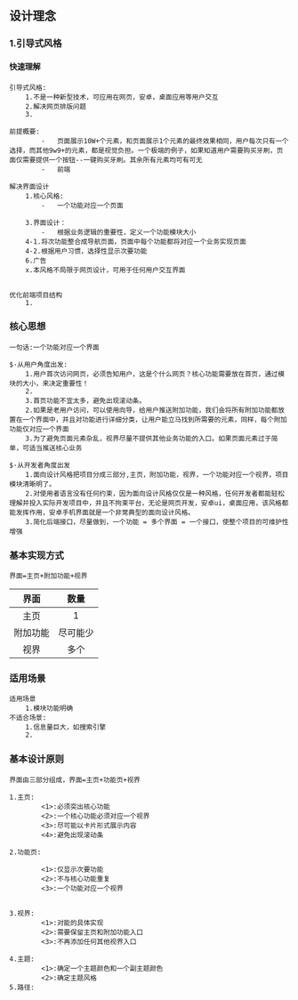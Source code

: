 ## 设计理念

### 1.引导式风格

#### 快速理解

```
引导式风格:
	1.不是一种新型技术，可应用在网页，安卓，桌面应用等用户交互
	2.解决网页排版问题
	3.
```





```
前提概要:
    	-	页面展示10W+个元素，和页面展示1个元素的最终效果相同，用户每次只有一个选择，而其他9w9+的元素，都是视觉负担。一个极端的例子，如果知道用户需要购买牙刷，页面仅需要提供一个按钮--一键购买牙刷。其余所有元素均可有可无
    	-	前端

解决界面设计
  	1.核心风格:
  		-	一个功能对应一个页面

    3.界面设计：
    	-	根据业务逻辑的重要性，定义一个功能模块大小
    4-1.将次功能整合成导航页面，页面中每个功能都将对应一个业务实现页面
    4-2.根据用户习惯，选择性显示次要功能
    6.广告
    x.本风格不局限于网页设计，可用于任何用户交互界面
    
    
优化前端项目结构
	1.
```

### 核心思想

```
一句话:一个功能对应一个界面

$·从用户角度出发:
	1.用户首次访问网页，必须告知用户，这是个什么网页？核心功能需要放在首页，通过模块的大小，来决定重要性！
	2.
	3.首页功能不宜太多，避免出现滚动条。
	2.如果是老用户访问，可以使用向导，给用户推送附加功能，我们会将所有附加功能都放置在一个界面中，并且对功能进行详细分类，让用户能立马找到所需要的元素，同样，每个附加功能仅对应一个界面
	3.为了避免页面元素杂乱，视界尽量不提供其他业务功能的入口。如果页面元素过于简单，可适当推送核心业务
	
$·从开发者角度出发
	1.面向设计风格把项目分成三部分,主页，附加功能，视界，一个功能对应一个视界，项目模块清晰明了。
	2.对使用者语言没有任何约束，因为面向设计风格仅仅是一种风格，任何开发者都能轻松理解并投入实际开发项目中，并且不拘束平台，无论是网页开发，安卓ui，桌面应用，该风格都能发挥作用，安卓手机界面就是一个非常典型的面向设计风格。
	3.简化后端接口，尽量做到，一个功能 = 多个界面 = 一个接口，使整个项目的可维护性增强
```





### 基本实现方式

```
界面=主页+附加功能+视界
```

|   界面   |   数量   |
| :------: | :------: |
|   主页   |    1     |
| 附加功能 | 尽可能少 |
|   视界   |   多个   |



### 适用场景

```
适用场景
	1.模块功能明确
不适合场景:
	1.信息量巨大，如搜索引擎
	2.
```

### 基本设计原则

```
界面由三部分组成，界面=主页+功能页+视界

1.主页:		 
		<1>:必须突出核心功能
		<2>:一个核心功能必须对应一个视界
		<3>:尽可能以卡片形式展示内容
		<4>:避免出现滚动条

2.功能页:		

		<1>:仅显示次要功能
		<2>:不与核心功能重复
		<3>:一个功能对应一个视界
		
		
3.视界:		
		<1>:对能的具体实现
		<2>:需要保留主页和附加功能入口
		<3>:不再添加任何其他视界入口

4.主题:
		<1>:确定一个主题颜色和一个副主题颜色
		<2>:确定主题风格
5.路径:
		
```

